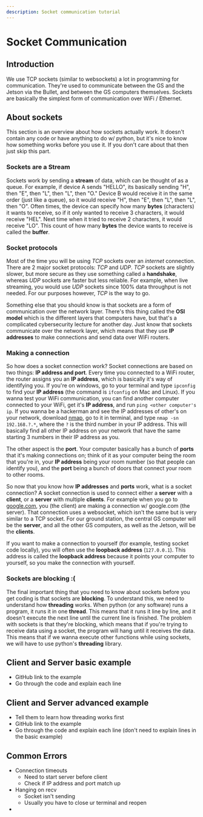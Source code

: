 ```yaml
---
description: Socket communication tutorial
---
```


# Socket Communication

## Introduction

We use TCP sockets \(similar to websockets\) a lot in programming for communication. They're used to communicate between the GS and the Jetson via the Bullet, and between the GS computers themselves. Sockets are basically the simplest form of communication over WiFi / Ethernet.

## About sockets

This section is an overview about how sockets actually work. It doesn't contain any code or have anything to do w/ python, but it's nice to know how something works before you use it. If you don't care about that then just skip this part.

### Sockets are a Stream

Sockets work by sending a **stream** of data, which can be thought of as a queue. For example, if device A sends "HELLO", its basically sending "H", then "E", then "L", then "L", then "O." Device B would receive it in the same order \(just like a queue\), so it would receive "H", then "E", then "L", then "L", then "O". Often times, the device can specify how many **bytes** \(characters\) it wants to receive, so if it only wanted to receive 3 characters, it would receive "HEL". Next time when it tried to receive 2 characters, it would receive "LO". This count of how many **bytes** the device wants to receive is called the **buffer**.

### Socket protocols

Most of the time you will be using _TCP_ sockets over an _internet_ connection. There are 2 major socket protocols: _TCP_ and _UDP_. _TCP_ sockets are slightly slower, but more secure as they use something called a **handshake**, whereas _UDP_ sockets are faster but less reliable. For example, when live streaming, you would use _UDP_ sockets since 100% data throughput is not needed. For our purposes however, _TCP_  is the way to go.

Something else that you should know is that sockets are a form of communication over the network layer. There's this thing called the **OSI model** which is the different layers that computers have, but that's a complicated cybersecurity lecture for another day. Just know that sockets communicate over the network layer, which means that they use **IP addresses** to make connections and send data over WiFi routers.

### Making a connection

So how does a socket connection work? Socket connections are based on two things: **IP address and port**. Every time you connected to a WiFi router, the router assigns you an **IP address**, which is basically it's way of identifying you. If you're on windows, go to your terminal and type `ipconfig` to find your **IP address** \(the command is `ifconfig` on Mac and Linux\). If you wanna test your WiFi communication, you can find another computer connected to your WiFi, get it's **IP address**, and run `ping <other computer's ip`. If you wanna be a hackerman and see the IP addresses of other's on your network, download [nmap](https://nmap.org/download.html), go to it in terminal, and type `nmap -sn 192.168.?.*`, where the `?` is the third number in your IP address. This will basically find all other IP address on your network that have the same starting 3 numbers in their IP address as you. 

The other aspect is the **port**. Your computer basically has a bunch of **ports** that it's making connections on; think of it as your computer being the room that you're in, your **IP address** being your room number \(so that people can identify you\), and the **port** being a bunch of doors that connect your room to other rooms.

So now that you know how **IP addresses** and **ports** work, what is a socket connection? A socket connection is used to connect either a **server** with a **client**, or a **server** with multiple **clients**. For example when you go to [google.com](https://www.google.com/), you \(the client\) are making a connection w/ google.com \(the server\). That connection uses a websocket, which isn't the same but is very similar to a TCP socket. For our ground station, the central GS computer will be the **server**, and all the other GS computers, as well as the Jetson, will be the **clients**.

If you want to make a connection to yourself \(for example, testing socket code locally\), you will often use the **loopback address** \(`127.0.0.1`\). This address is called the **loopback address** because it points your computer to yourself, so you make the connection with yourself.

### Sockets are blocking :\(

The final important thing that you need to know about sockets before you get coding is that sockets are **blocking**. To understand this, we need to understand how **threading** works. When python \(or any software\) runs a program, it runs it in one **thread**. This means that it runs it line by line, and it doesn't execute the next line until the current line is finished. The problem with sockets is that they're blocking, which means that if you're trying to receive data using a socket, the program will hang until it receives the data. This means that if we wanna execute other functions while using sockets, we will have to use python's **threading** library.

## Client and Server basic example

* GitHub link to the example
* Go through the code and explain each line

## Client and Server advanced example

* Tell them to learn how threading works first
* GitHub link to the example
* Go through the code and explain each line \(don't need to explain lines in the basic example\)

## Common Errors

* Connection timeouts
  * Need to start server before client
  * Check if IP address and port match up
* Hanging on recv
  * Socket isn't sending
  * Usually you have to close ur terminal and reopen
* 
